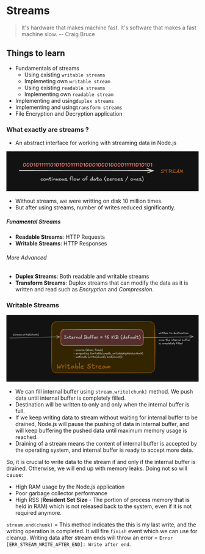 # Streams

> It's hardware that makes machine fast. It's software that makes a fast machine slow.
> -- Craig Bruce

## Things to learn

- Fundamentals of streams
  - Using existing `writable streams`
  - Implemeting own `writable stream`
  - Using existing `readable streams`
  - Implementing own `readable stream`
- Implementing and using`duplex streams`
- Implementing and using`transform streams`
- File Encryption and Decryption application

### What exactly are streams ?

- An abstract interface for working with streaming data in Node.js

![](/assets/2025-07-13-13-23-07.png)

- Without streams, we were writting on disk 10 million times.
- But after using streams, number of writes reduced significantly.

##### Funamental Streams

- **Readable Streams**: HTTP Requests
- **Writable Streams**: HTTP Responses

###### More Advanced

- **Duplex Streams**: Both readable and writable streams
- **Transform Streams**: Duplex streams that can modify the data as it is written and read such as _Encryption_ and _Compression_.

### Writable Streams

![](/assets/2025-07-13-13-41-11.png)

- We can fill internal buffer using `stream.write(chunk)` method. We push data until internal buffer is completely filled.
- Destination will be written to only and only when the internal buffer is full.
- If we keep writing data to stream without waiting for internal buffer to be drained, Node.js will pause the pushing of data in internal buffer, and will keep buffering the pushed data until maximum memory usage is reached.
- Draining of a stream means the content of internal buffer is accepted by the operating system, and internal buffer is ready to accept more data.

So, it is crucial to write data to the stream if and only if the internal buffer is drained. Otherwise, we will end up with memory leaks. Doing not so will cause:

- High RAM usage by the Node.js application
- Poor garbage collector performance
- High RSS (**Resident Set Size** - The portion of process memory that is held in RAM) which is not released back to the system, even if it is not required anymore.

`stream.end(chunk)` = This method indicates the this is my last write, and the writing operation is completed. It will fire `finish` event which we can use for cleanup. Writing data after stream ends will throw an error = `Error [ERR_STREAM_WRITE_AFTER_END]: Write after end`.
